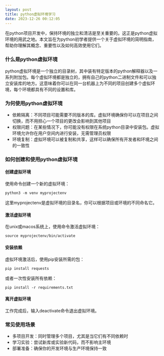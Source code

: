 ```yaml
---
layout: post
title: python虚拟环境学习
date: 2023-12-26 00:12:05
---
```


在python项目开发中，保持环境的独立和清洁是至关重要的。这正是python虚拟环境的用武之地。本文旨在为python初学者提供一个关于虚拟环境的简明指南，帮助你理解其概念、重要性以及如何高效使用它们。

### 什么是python虚拟环境

python虚拟环境是一个独立的目录树，其中装有特定版本的python解释器以及一系列附加包。每个虚拟环境都是独立的，拥有自己的python二进制文件和可以独立安装库的地方。这意味着你可以在同一台机器上为不同的项目创建多个虚拟环境，每个环境都具有不同的设置和库。

### 为何使用python虚拟环境

- 依赖隔离：不同项目可能需要不同版本的库。虚拟环境确保你可以在项目之间切换，而不用担心一个项目的更改会影响到其他项目
- 权限问题：在某些情况下，你可能没有权限在系统python目录中安装包。虚拟环境允许你在用户空间内进行安装，无需管理员权限
- 环境复制：虚拟环境可以被复制和共享，这样可以确保所有开发者和环境之间的一致性

### 如何创建和使用python虚拟环境

#### 创建虚拟环境

使用命令创建一个新的虚拟环境：
```
python3 -m venv myprojectenv
```

这里myprojectenv是虚拟环境的目录名，你可以根据项目或环境的不同命名它。

#### 激活虚拟环境

在unix或macos系统上，使用命令激活虚拟环境：

```
source myprojectenv/bin/activate
```

#### 安装依赖

虚拟环境激活后，使用pip安装所需的包：

```
pip install requests
```

或者一次性安装所有依赖：

```
pip install -r requirements.txt
```
#### 离开虚拟环境

工作完成后，输入deactivate命令退出虚拟环境。

### 常见使用场景

- 多项目开发：同时管理多个项目，尤其是当它们有不同依赖时
- 学习实验：尝试新库或实验新代码，而不影响主环境
- 部署准备：确保你的开发环境与生产环境保持一致

